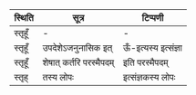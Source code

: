 | स्थिति | सूत्र | टिप्पणी |
| ----- | ------- | ------ |
| स्तृहूँ | - | - |
| स्तृहूँ | उपदेशेऽजनुनासिक इत् | ऊँ-इत्यस्य इत्संज्ञा |
| स्तृहूँ | शेषात् कर्तरि परस्मैपदम् | इति परस्मैपदम् |
| स्तृह् | तस्य लोपः | इत्संज्ञकस्य लोपः |
